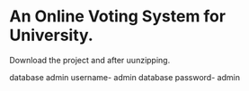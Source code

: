 # An Online Voting System for University.

Download the project and after uunzipping.

database admin username- admin
database password- admin

